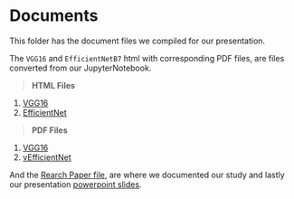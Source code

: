# Documents

This folder has the document files we compiled for our presentation.

The `VGG16` and `EfficientNetB7` html with corresponding PDF files, are files converted from our JupyterNotebook.

> **HTML Files**
1. [VGG16](FF_VGG16_Model_Brain_Tumor_Classification_+_Model_Creation_and_Fine_Tunning_.html)
2. [EfficientNet](FF_EfficientNet_Model_Brain_Tumor_Classification_Final_+_Model_Creation_and_Fine_Tunning_.html)

> **PDF Files**
1. [VGG16](FF_VGG16_Model_Brain_Tumor_Classification_+_Model_Creation_and_Fine_Tunning_.pdf)
2. [vEfficientNet](FF_EfficientNet_Model_Brain_Tumor_Classification_Final_+_Model_Creation_and_Fine_Tunning_.pdf)


And the [Rearch Paper file](FinalResearchpaper.doc), are where we documented our study
and lastly our presentation [powerpoint slides](Presentation-Edititng.pptx).
